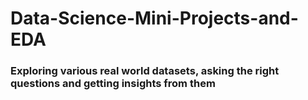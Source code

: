 # Data-Science-Mini-Projects-and-EDA

### Exploring various real world datasets, asking the right questions and getting insights from them
